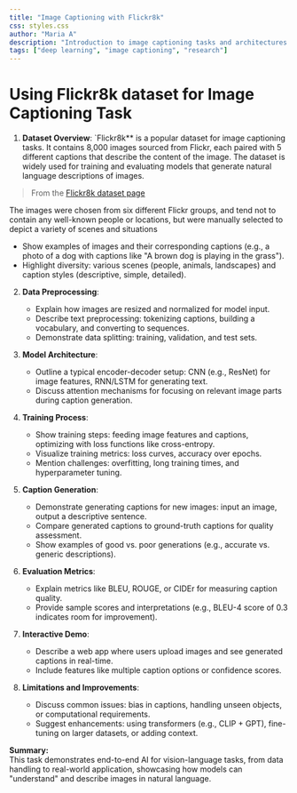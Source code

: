 ```yaml
---
title: "Image Captioning with Flickr8k"
css: styles.css
author: "Maria A"
description: "Introduction to image captioning tasks and architectures."
tags: ["deep learning", "image captioning", "research"]
---
```


# Using Flickr8k dataset for Image Captioning Task



1. **Dataset Overview**:
`Flickr8k** is a popular dataset for image captioning tasks. It contains 8,000 images sourced from Flickr, each paired with 5 different captions that describe the content of the image. The dataset is widely used for training and evaluating models that generate natural language descriptions of images.
> From the [Flickr8k dataset page](https://www.kaggle.com/datasets/adityajn105/flickr8k)

The images were chosen from six different Flickr groups, and tend not to contain any well-known people or locations, but were manually selected to depict a variety of scenes and situations 



   - Show examples of images and their corresponding captions (e.g., a photo of a dog with captions like "A brown dog is playing in the grass").
   - Highlight diversity: various scenes (people, animals, landscapes) and caption styles (descriptive, simple, detailed).

2. **Data Preprocessing**:
   - Explain how images are resized and normalized for model input.
   - Describe text preprocessing: tokenizing captions, building a vocabulary, and converting to sequences.
   - Demonstrate data splitting: training, validation, and test sets.

3. **Model Architecture**:
   - Outline a typical encoder-decoder setup: CNN (e.g., ResNet) for image features, RNN/LSTM for generating text.
   - Discuss attention mechanisms for focusing on relevant image parts during caption generation.

4. **Training Process**:
   - Show training steps: feeding image features and captions, optimizing with loss functions like cross-entropy.
   - Visualize training metrics: loss curves, accuracy over epochs.
   - Mention challenges: overfitting, long training times, and hyperparameter tuning.

5. **Caption Generation**:
   - Demonstrate generating captions for new images: input an image, output a descriptive sentence.
   - Compare generated captions to ground-truth captions for quality assessment.
   - Show examples of good vs. poor generations (e.g., accurate vs. generic descriptions).

6. **Evaluation Metrics**:
   - Explain metrics like BLEU, ROUGE, or CIDEr for measuring caption quality.
   - Provide sample scores and interpretations (e.g., BLEU-4 score of 0.3 indicates room for improvement).

7. **Interactive Demo**:
   - Describe a web app where users upload images and see generated captions in real-time.
   - Include features like multiple caption options or confidence scores.

8. **Limitations and Improvements**:
   - Discuss common issues: bias in captions, handling unseen objects, or computational requirements.
   - Suggest enhancements: using transformers (e.g., CLIP + GPT), fine-tuning on larger datasets, or adding context.

**Summary:**  
This task demonstrates end-to-end AI for vision-language tasks, from data handling to real-world application, showcasing how models can "understand" and describe images in natural language.